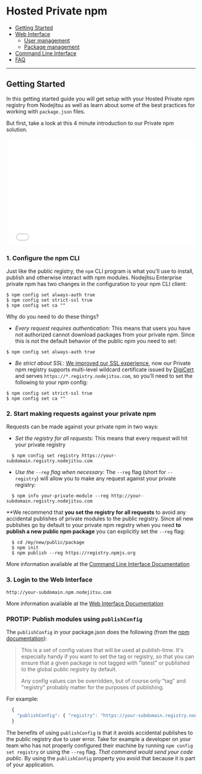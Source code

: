 # Hosted Private npm

* [Getting Started](#getting-started)
* [Web Interface][web-interface]
	* [User management][user-management]
	* [Package management][package-management]
* [Command Line Interface][cli]
* [FAQ][faq]

<hr>

## Getting Started

In this getting started guide you will get setup with your Hosted Private npm registry from Nodejitsu as well as learn about some of the best practices for working with `package.json` files.

But first, take a look at this 4 minute introduction to our Private npm solution.

<div style="text-align:center;margin:20px 0;">
  <iframe src="//player.vimeo.com/video/86596362" width="500" height="281" frameborder="0" webkitallowfullscreen mozallowfullscreen allowfullscreen></iframe>
</div>

### 1. Configure the npm CLI

Just like the public registry, the `npm` CLI program is what you'll use to install, publish and otherwise interact with npm modules. Nodejitsu Enterprise private npm has two changes in the configuration to your npm CLI client:

```
$ npm config set always-auth true
$ npm config set strict-ssl true
$ npm config set ca ""
```

Why do you need to do these things?

* *Every request requires authentication:* This means that users you have not authorized cannot download packages from your private npm. Since this is not the default behavior of the public npm you need to set:

```
$ npm config set always-auth true
```

* *Be strict about SSL*: [We improved our SSL experience](http://blog.nodejitsu.com/improved-ssl-experience-for-private-npm/), now our Private npm registry supports multi-level wildcard certificate issued by [DigiCert](http://www.digiserver.com/) and serves `https://*.registry.nodejitsu.com`, so you'll need to set the following to your npm config:


```
$ npm config set strict-ssl true
$ npm config set ca ""
```

### 2. Start making requests against your private npm

Requests can be made against your private npm in two ways:

* _Set the registry for all requests:_ This means that every request will hit your private registry
```
  $ npm config set registry https://your-subdomain.registry.nodejitsu.com
```
* _Use the `--reg` flag when necessary:_ The `--reg` flag (short for `--registry`) will allow you to make any request against your private registry:
```
  $ npm info your-private-module --reg http://your-subdomain.registry.nodejitsu.com
```

**We recommend that **you set the registry for all requests** to avoid any accidental publishes of private modules to the public registry. Since all new publishes go by default to your private npm registry when you need **to publish a new public npm package** you can explicitly set the `--reg` flag:

```
  $ cd /my/new/public/package
  $ npm init
  $ npm publish --reg https://registry.npmjs.org
```

More information available at the [Command Line Interface Documentation][cli]


### 3. Login to the Web Interface

```
http://your-subdomain.npm.nodejitsu.com
```

More information available at the [Web Interface Documentation][web-interface]

### PROTIP: Publish modules using `publishConfig`

The `publishConfig` in your package.json does the following (from the [npm documentation](https://github.com/isaacs/npm/blob/master/doc/files/package.json.md#publishconfig)):

> This is a set of config values that will be used at publish-time. It's especially
> handy if you want to set the tag or registry, so that you can ensure that a given
> package is not tagged with "latest" or published to the global public registry by default.
>
> Any config values can be overridden, but of course only "tag" and "registry" probably
> matter for the purposes of publishing.

For example:

``` js
  {
    "publishConfig": { "registry": "https://your-subdomain.registry.nodejitsu.com" }
  }
```

The benefits of using `publishConfig` is that it avoids accidental publishes to the public registry due to user error. Take for example a developer on your team who has not properly configured their machine by running `npm config set registry` or using the `--reg` flag. _That command would send your code public._ By using the `publishConfig` property you avoid that because it is part of your application.


[web-interface]: /npm/web
[user-management]: /npm/web#user-management
[package-management]: /npm/web#package-management
[cli]: /npm/cli
[faq]: /npm/faq

[meta:title]: <> (Hosted Private npm)